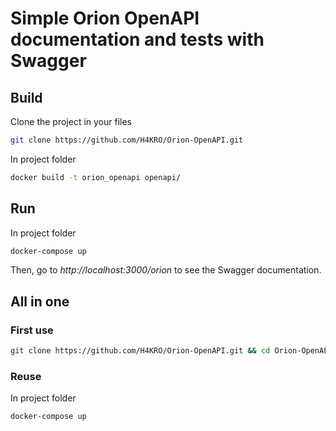 # Simple Orion OpenAPI documentation and tests with Swagger

## Build

Clone the project in your files

```bash
git clone https://github.com/H4KRO/Orion-OpenAPI.git
```

In project folder

```bash
docker build -t orion_openapi openapi/
```

## Run

In project folder

```bash
docker-compose up
```

Then, go to *http://localhost:3000/orion* to see the Swagger documentation.

## All in one 

### First use

```bash
git clone https://github.com/H4KRO/Orion-OpenAPI.git && cd Orion-OpenAPI && docker build -t orion_openapi openapi/ && docker-compose up
```

### Reuse

In project folder

```bash
docker-compose up
```